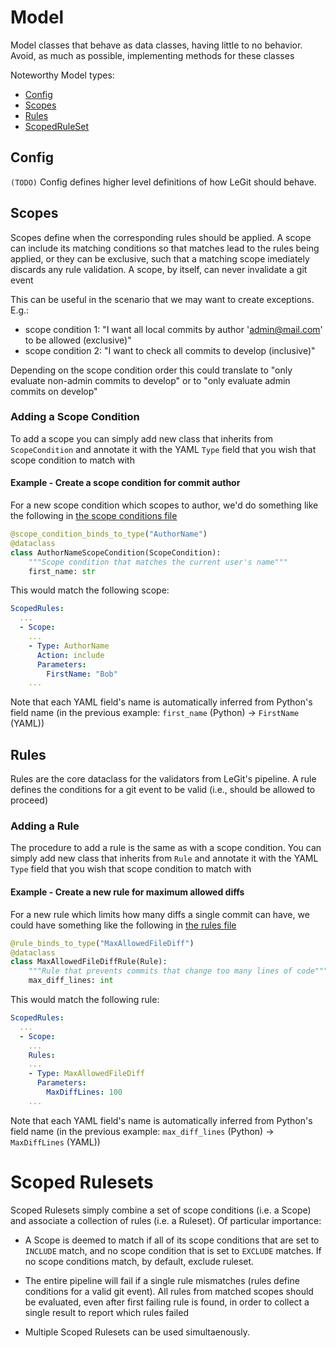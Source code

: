 # Model

Model classes that behave as data classes, having little to no behavior. Avoid, as much as possible, implementing methods for these classes

Noteworthy Model types:

- [Config](#config)
- [Scopes](#scopes)
- [Rules](#rules)
- [ScopedRuleSet](#scoped-rule-sets)

## Config

`(TODO)` Config defines higher level definitions of how LeGit should behave.

## Scopes

Scopes define when the corresponding rules should be applied. A scope can include its matching conditions so that matches lead to the rules being applied, or they can be exclusive, such that a matching scope imediately discards any rule validation. A scope, by itself, can never invalidate a git event

This can be useful in the scenario that we may want to create exceptions. E.g.:

- scope condition 1: "I want all local commits by author 'admin@mail.com' to be allowed (exclusive)"
- scope condition 2: "I want to check all commits to develop (inclusive)"

Depending on the scope condition order this could translate to "only evaluate non-admin commits to develop" or to "only evaluate admin commits on develop"

### Adding a Scope Condition

To add a scope you can simply add new class that inherits from `ScopeCondition` and annotate it with the YAML `Type` field that you wish that scope condition to match with

#### Example - Create a scope condition for commit author

For a new scope condition which scopes to author, we'd do something like the following in [the scope conditions file](./scopes_conditions.py)

```python
@scope_condition_binds_to_type("AuthorName")
@dataclass
class AuthorNameScopeCondition(ScopeCondition):
    """Scope condition that matches the current user's name"""
    first_name: str
```

This would match the following scope:

```yaml
ScopedRules:
  ...
  - Scope:
    ...
    - Type: AuthorName
      Action: include
      Parameters:
        FirstName: "Bob"
    ...
```

Note that each YAML field's name is automatically inferred from Python's field name (in the previous example: `first_name` (Python) -> `FirstName` (YAML))

## Rules

Rules are the core dataclass for the validators from LeGit's pipeline. A rule defines the conditions for a git event to be valid (i.e., should be allowed to proceed)

### Adding a Rule

The procedure to add a rule is the same as with a scope condition. You can simply add new class that inherits from `Rule` and annotate it with the YAML `Type` field that you wish that scope condition to match with

#### Example - Create a new rule for maximum allowed diffs

For a new rule which limits how many diffs a single commit can have, we could have something like the following in [the rules file](./rules.py)

```python
@rule_binds_to_type("MaxAllowedFileDiff")
@dataclass
class MaxAllowedFileDiffRule(Rule):
    """Rule that prevents commits that change too many lines of code"""
    max_diff_lines: int
```

This would match the following rule:

```yaml
ScopedRules:
  ...
  - Scope:
    ...
    Rules:
    ...
    - Type: MaxAllowedFileDiff
      Parameters:
        MaxDiffLines: 100
    ...
```

Note that each YAML field's name is automatically inferred from Python's field name (in the previous example: `max_diff_lines` (Python) -> `MaxDiffLines` (YAML))

# Scoped Rulesets

Scoped Rulesets simply combine a set of scope conditions (i.e. a Scope) and associate a collection of rules (i.e. a Ruleset). Of particular importance:

- A Scope is deemed to match if all of its scope conditions that are set to `INCLUDE` match, and no scope condition that is set to `EXCLUDE` matches. If no scope conditions match, by default, exclude ruleset.

- The entire pipeline will fail if a single rule mismatches (rules define conditions for a valid git event). All rules from matched scopes should be evaluated, even after first failing rule is found, in order to collect a single result to report which rules failed

- Multiple Scoped Rulesets can be used simultaenously.
